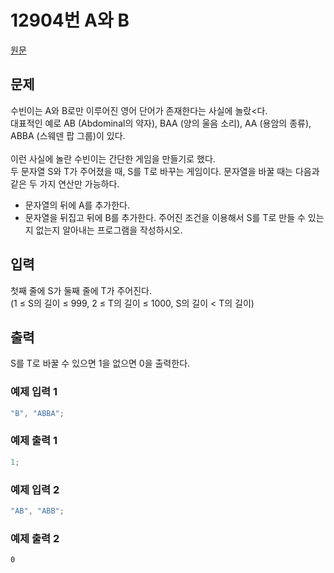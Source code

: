 # 12904번 A와 B

[원문](https://www.acmicpc.net/problem/12904)

## 문제

수빈이는 A와 B로만 이루어진 영어 단어가 존재한다는 사실에 놀랐<다.<br />대표적인 예로 AB (Abdominal의 약자), BAA (양의 울음 소리), AA (용암의 종류), ABBA (스웨덴 팝 그룹)이 있다.<br /><br />
이런 사실에 놀란 수빈이는 간단한 게임을 만들기로 했다. <br />두 문자열 S와 T가 주어졌을 때, S를 T로 바꾸는 게임이다. 문자열을 바꿀 때는 다음과 같은 두 가지 연산만 가능하다.<br />

- 문자열의 뒤에 A를 추가한다.
- 문자열을 뒤집고 뒤에 B를 추가한다.
  주어진 조건을 이용해서 S를 T로 만들 수 있는지 없는지 알아내는 프로그램을 작성하시오.

## 입력

첫째 줄에 S가 둘째 줄에 T가 주어진다.<br />(1 ≤ S의 길이 ≤ 999, 2 ≤ T의 길이 ≤ 1000, S의 길이 < T의 길이)

## 출력

S를 T로 바꿀 수 있으면 1을 없으면 0을 출력한다.

### 예제 입력 1

```js
"B", "ABBA";
```

### 예제 출력 1

```js
1;
```

### 예제 입력 2

```js
"AB", "ABB";
```

### 예제 출력 2

```
0
```
